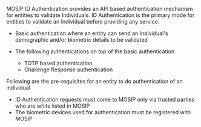 MOSIP ID Authentication provides an API based authentication mechanism for entities to validate Individuals. ID Authentication is the primary mode for entities to validate an Individual before providing any service.


* Basic authentication where an entity can send an Individual's demographic and/or biometric details to be validated

* The following authentications on top of the basic authentication
  - TOTP based authentication
  - Challenge Response authentication

Following are the pre-requisites for an entity to do authentication of an individual
* ID Authentication requests must come to MOSIP only via trusted parties who are white listed in MOSIP
* The biometric devices used for authentication must be registered with MOSIP